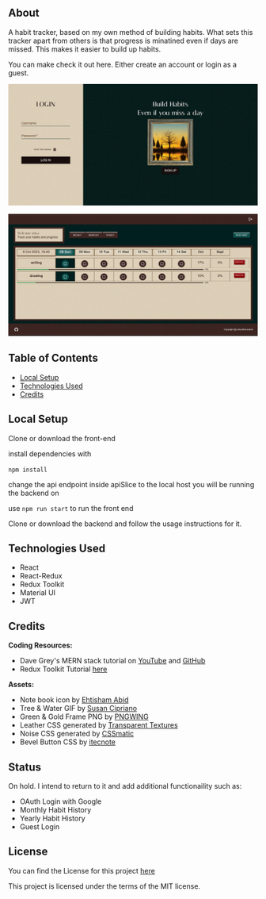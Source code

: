 ## About

A habit tracker, based on my own method of building habits. What sets this tracker apart from others is that progress is minatined even if days are missed. This makes it easier to build up habits. 

You can make check it out here. Either create an account or login as a guest. 

![Alt text](<src/assets/Screenshot 2023-10-08 at 18-16-00 Habit Builder.png>)

![Alt text](<src/assets/Screenshot 2023-10-08 at 18-45-39 Habit Builder.png>)


## Table of Contents

- [Local Setup](#local-setup)
- [Technologies Used](#technologies-used)
- [Credits](#credits)

## Local Setup

Clone or download the front-end

install dependencies with 

`npm install`

change the api endpoint inside apiSlice to the local host you will be running the backend on

use `npm run start` to run the front end

Clone or download the backend and follow the usage instructions for it. 


## Technologies Used

- React
- React-Redux 
- Redux Toolkit
- Material UI 
- JWT


## Credits

**Coding Resources:**
- Dave Grey's MERN stack tutorial on [YouTube](https://www.youtube.com/watch?v=CvCiNeLnZ00) and [GitHub](https://github.com/gitdagray/mern_stack_course)
- Redux Toolkit Tutorial [here](https://redux.js.org/tutorials/essentials/part-1-overview-concepts)


__Assets:__
- Note book icon by [Ehtisham Abid](https://www.flaticon.com/free-icons/note-book)
- Tree & Water GIF by [Susan Cipriano](https://pixabay.com/users/susan-lu4esm-7009216/?utm_source=link-attribution&utm_medium=referral&utm_campaign=animation&utm_content=8121) 
- Green & Gold Frame PNG by [PNGWING](https://www.pngwing.com/en/free-png-vaqyv)
- Leather CSS generated by [Transparent Textures](https://www.transparenttextures.com/)
- Noise CSS generated by [CSSmatic](https://www.cssmatic.com/noise-texture)
- Bevel Button CSS by [itecnote](https://itecnote.com/tecnote/css-how-to-achieve-this-bevel-button-in-css/)


## Status

On hold. I intend to return to it and add additional functionaility such as:
- OAuth Login with Google
- Monthly Habit History
- Yearly Habit History
- Guest Login

## License

You can find the License for this project [here](LICENSE.md)

This project is licensed under the terms of the MIT license.